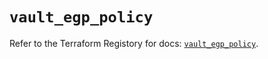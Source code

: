 # `vault_egp_policy`

Refer to the Terraform Registory for docs: [`vault_egp_policy`](https://www.terraform.io/docs/providers/vault/r/egp_policy).
